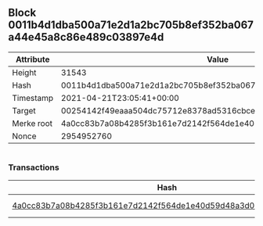 ## Block 0011b4d1dba500a71e2d1a2bc705b8ef352ba067a44e45a8c86e489c03897e4d

Attribute | Value
--- | ---
Height | 31543
Hash | 0011b4d1dba500a71e2d1a2bc705b8ef352ba067a44e45a8c86e489c03897e4d
Timestamp | 2021-04-21T23:05:41+00:00
Target | 00254142f49eaaa504dc75712e8378ad5316cbcead634704b3734b6271167cc4
Merke root | 4a0cc83b7a08b4285f3b161e7d2142f564de1e40d59d48a3d08246c3d0a3f680
Nonce | 2954952760

```

```

### Transactions

Hash | Amount
--- | ---
[4a0cc83b7a08b4285f3b161e7d2142f564de1e40d59d48a3d08246c3d0a3f680](4a0cc83b7a08b4285f3b161e7d2142f564de1e40d59d48a3d08246c3d0a3f680.md) | 10.00000000 SKEPTI 
